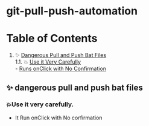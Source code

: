 # git-pull-push-automation

# Table of Contents

1. ✨ [Dangerous Pull and Push Bat Files](#dangerous-pull-and-push-bat-files)  
   1.1. 💥 [Use it Very Carefully](#use-it-very-carefully)  
       - [Runs onClick with No Confirmation](#runs-onclick-with-no-confirmation)

## ✨ dangerous pull and push bat files
### 💥Use it very carefully. 
- It Run onClick with No corfirmation
